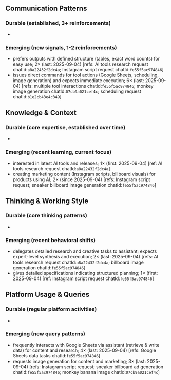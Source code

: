 ## Communication Patterns
### Durable (established, 3+ reinforcements)
-

### Emerging (new signals, 1-2 reinforcements)
- prefers outputs with defined structure (tables, exact word counts) for easy use; 2× (last: 2025-09-04) [refs: AI tools research request chatId:`a8a22432f2dc4a`; Instagram script request chatId:`fe55f5ac974846`]
- issues direct commands for tool actions (Google Sheets, scheduling, image generation) and expects immediate execution; 6× (last: 2025-09-04) [refs: multiple tool interactions chatId:`fe55f5ac974846`; monkey image generation chatId:`07cb9a021cef4c`; scheduling request chatId:`b1e2cb43e4c349`]

## Knowledge & Context
### Durable (core expertise, established over time)
-

### Emerging (recent learning, current focus)
- interested in latest AI tools and releases; 1× (first: 2025-09-04) [ref: AI tools research request chatId:`a8a22432f2dc4a`]
- creating marketing content (Instagram scripts, billboard visuals) for products using AI; 2× (since 2025-09-04) [refs: Instagram script request; sneaker billboard image generation chatId:`fe55f5ac974846`]

## Thinking & Working Style
### Durable (core thinking patterns)
-

### Emerging (recent behavioral shifts)
- delegates detailed research and creative tasks to assistant; expects expert-level synthesis and execution; 2× (last: 2025-09-04) [refs: AI tools research request chatId:`a8a22432f2dc4a`; billboard image generation chatId:`fe55f5ac974846`]
- gives detailed specifications indicating structured planning; 1× (first: 2025-09-04) [ref: Instagram script request chatId:`fe55f5ac974846`]

## Platform Usage & Queries
### Durable (regular platform activities)
-

### Emerging (new query patterns)
- frequently interacts with Google Sheets via assistant (retrieve & write data) for content and research; 4× (last: 2025-09-04) [refs: Google Sheets data tasks chatId:`fe55f5ac974846`]
- requests image generation for content and marketing; 3× (last: 2025-09-04) [refs: Instagram script request; sneaker billboard ad generation chatId:`fe55f5ac974846`; monkey banana image chatId:`07cb9a021cef4c`]